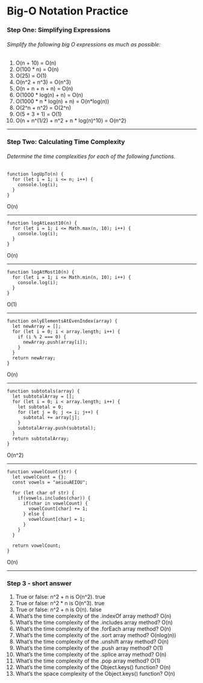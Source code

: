 # Big-O Notation Practice

### Step One: Simplifying Expressions
###### Simplify the following big O expressions as much as possible:
1. O(n + 10) = O(n) 
2. O(100 * n) = O(n)
3. O(25) = O(1)
4. O(n^2 + n^3) = O(n^3)
5. O(n + n + n + n) = O(n)
6. O(1000 * log(n) + n) = O(n)
7. O(1000 * n * log(n) + n) = O(n*log(n))
8. O(2^n + n^2) = O(2^n)
9. O(5 + 3 + 1) = O(1)
10. O(n + n^(1/2) + n^2 + n * log(n)^10) = O(n^2)

---

### Step Two: Calculating Time Complexity
###### Determine the time complexities for each of the following functions.

```
function logUpTo(n) {
  for (let i = 1; i <= n; i++) {
    console.log(i);
  }
}
```
O(n)

---

```
function logAtLeast10(n) {
  for (let i = 1; i <= Math.max(n, 10); i++) {
    console.log(i);
  }
}
```
O(n)

---

```
function logAtMost10(n) {
  for (let i = 1; i <= Math.min(n, 10); i++) {
    console.log(i);
  }
}
```
O(1)

---

```
function onlyElementsAtEvenIndex(array) {
  let newArray = [];
  for (let i = 0; i < array.length; i++) {
    if (i % 2 === 0) {
      newArray.push(array[i]);
    }
  }
  return newArray;
}
```
O(n)

---

```
function subtotals(array) {
  let subtotalArray = [];
  for (let i = 0; i < array.length; i++) {
    let subtotal = 0;
    for (let j = 0; j <= i; j++) {
      subtotal += array[j];
    }
    subtotalArray.push(subtotal);
  }
  return subtotalArray;
}
```
O(n^2)

---

```
function vowelCount(str) {
  let vowelCount = {};
  const vowels = "aeiouAEIOU";

  for (let char of str) {
    if(vowels.includes(char)) {
      if(char in vowelCount) {
        vowelCount[char] += 1;
      } else {
        vowelCount[char] = 1;
      }
    }
  }

  return vowelCount;
}
```
O(n)

---

### Step 3 - short answer

1. True or false: n^2 + n is O(n^2).
true
2. True or false: n^2 * n is O(n^3).
true
3. True or false: n^2 + n is O(n).
false
4. What’s the time complexity of the .indexOf array method?
O(n)
5. What’s the time complexity of the .includes array method?
O(n)
6. What’s the time complexity of the .forEach array method?
O(n)
7. What’s the time complexity of the .sort array method?
O(nlog(n))
8. What’s the time complexity of the .unshift array method?
O(n)
9. What’s the time complexity of the .push array method?
O(1)
10. What’s the time complexity of the .splice array method?
O(n)
11. What’s the time complexity of the .pop array method?
O(1)
12. What’s the time complexity of the Object.keys() function?
O(n)
13. What’s the space complexity of the Object.keys() function?
O(n)
